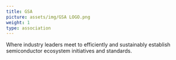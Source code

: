 ```yaml
---
title: GSA
picture: assets/img/GSA LOGO.png
weight: 1
type: association
---
```


Where industry leaders meet to efficiently and sustainably establish semiconductor ecosystem initiatives and standards.